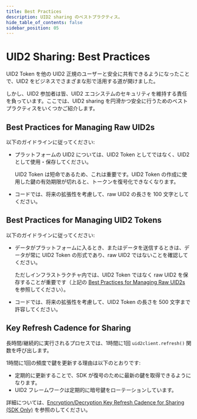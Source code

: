 ```yaml
---
title: Best Practices
description: UID2 sharing のベストプラクティス。
hide_table_of_contents: false
sidebar_position: 05
---
```


# UID2 Sharing: Best Practices

<!-- It includes the following:

- [Best Practices for Managing Raw UID2s](#best-practices-for-managing-raw-uid2s)
- [Best Practices for Managing UID2 Tokens](#best-practices-for-managing-uid2-bid-stream-tokens-or-sharing-tokens)
- [Key Refresh Cadence for Sharing](#key-refresh-cadence-for-sharing) -->

UID2 Token を他の UID2 正規のユーザーと安全に共有できるようになったことで、UID2 をビジネスでさまざまな形で活用する道が開けました。

しかし、UID2 参加者は皆、UID2 エコシステムのセキュリティを維持する責任を負っています。ここでは、UID2 sharing を円滑かつ安全に行うためのベストプラクティスをいくつかご紹介します。


## Best Practices for Managing Raw UID2s

以下のガイドラインに従ってください:
- プラットフォームの UID2 については、UID2 Token としてではなく、UID2 として使用・保存してください。

  UID2 Token は短命であるため、これは重要です。UID2 Token の作成に使用した鍵の有効期限が切れると、トークンを復号化できなくなります。
- コードでは、将来の拡張性を考慮して、raw UID2 の長さを 100 文字としてください。


## Best Practices for Managing UID2 Tokens

以下のガイドラインに従ってください:

- データがプラットフォームに入るとき、またはデータを送信するときは、データが常に UID2 Token の形式であり、raw UID2 ではないことを確認してください。

  ただしインフラストラクチャ内では、UID2 Token ではなく raw UID2 を保存することが重要です（上記の [Best Practices for Managing Raw UID2s](#best-practices-for-managing-raw-uid2s) を参照してください）。 

- コードでは、将来の拡張性を考慮して、UID2 Token の長さを 500 文字まで許容してください。

## Key Refresh Cadence for Sharing

長時間/継続的に実行されるプロセスでは、1時間に1回 `uid2client.refresh()` 関数を呼び出します。

1時間に1回の頻度で鍵を更新する理由は以下のとおりです:

- 定期的に更新することで、SDK が復号のために最新の鍵を取得できるようになります。
- UID2 フレームワークは定期的に暗号鍵をローテーションしています。

詳細については、[Encryption/Decryption Key Refresh Cadence for Sharing (SDK Only)](sharing-implementing.md#encryptiondecryption-key-refresh-cadence-for-sharing-sdk-only) を参照のしてください。

<!-- eng_jp -->
